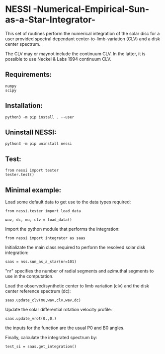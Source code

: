 # NESSI -Numerical-Empirical-Sun-as-a-Star-Integrator-

This set of routines perform the numerical integration of the solar disc for a user provided spectral dependant center-to-limb-variation (CLV) and a disk center spectrum.

The CLV may or maynot include the continuum CLV. In the latter, it is possible to use Neckel & Labs 1994 continuum CLV.

## Requirements:

  ```
  numpy
  scipy
  ```

## Installation:

  ```
  python3 -m pip install . --user
  ```

## Uninstall NESSI:

  ```
  python3 -m pip uninstall nessi
  ```

## Test:

  ```
  from nessi import tester
  tester.test()
  ```

## Minimal example:

  Load some default data to get use to the data types required:

  ```
  from nessi.tester import load_data
  
  wav, dc, mu, clv = load_data()
  ```

  Import the python module that performs the integration:
  
  ```
  from nessi import integrator as saas
  ```
  
  Initializate the main class required to perform the resolved solar disk integration:
  
  ```
  saas = nss.sun_as_a_star(nr=101)
  ```
  
  "nr" specifies the number of radial segments and azimuthal segments to use in the computation.
  
  Load the observed/synthetic center to limb variation (clv) and the disk center reference spectrum (dc):
  
  ```
  saas.update_clv(mu,wav,clv,wav,dc)
  ```
  
  Update the solar differential rotation velocity profile:
  
  ```
  saas.update_vrot(0.,0.)
  ```
  
  the inputs for the function are the usual P0 and B0 angles.
  
  Finally, calculate the integrated spectrum by:
  
  ```
  test_si = saas.get_integration()
  ```


